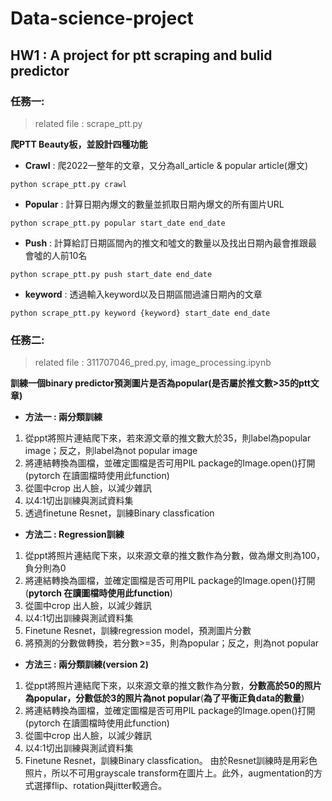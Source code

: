 # Data-science-project
## HW1 : A project for ptt scraping and bulid predictor
### 任務一:
> related file : scrape_ptt.py

**爬PTT Beauty板，並設計四種功能**
* **Crawl** : 爬2022一整年的文章，又分為all_article & popular article(爆文)
```python==
python scrape_ptt.py crawl
```
* **Popular** : 計算日期內爆文的數量並抓取日期內爆文的所有圖片URL
```python==
python scrape_ptt.py popular start_date end_date
```
* **Push** : 計算給訂日期區間內的推文和噓文的數量以及找出日期內最會推跟最會噓的人前10名
```python==
python scrape_ptt.py push start_date end_date
```
* **keyword** : 透過輸入keyword以及日期區間過濾日期內的文章
```python==
python scrape_ptt.py keyword {keyword} start_date end_date
```
### 任務二:
> related file : 311707046_pred.py, image_processing.ipynb

**訓練一個binary predictor預測圖片是否為popular(是否屬於推文數>35的ptt文章)**
* **方法一 : 兩分類訓練**
1. 從ppt將照片連結爬下來，若來源文章的推文數大於35，則label為popular image；反之，則label為not popular image
2. 將連結轉換為圖檔，並確定圖檔是否可用PIL package的Image.open()打開 (pytorch 在讀圖檔時使用此function)
3. 從圖中crop 出人臉，以減少雜訊
4. 以4:1切出訓練與測試資料集
5. 透過finetune Resnet，訓練Binary classfication

* **方法二 : Regression訓練** 
1. 從ppt將照片連結爬下來，以來源文章的推文數作為分數，做為爆文則為100，負分則為0
2. 將連結轉換為圖檔，並確定圖檔是否可用PIL package的Image.open()打開 (**pytorch 在讀圖檔時使用此function**)
3. 從圖中crop 出人臉，以減少雜訊
4. 以4:1切出訓練與測試資料集
5. Finetune Resnet，訓練regression model，預測圖片分數
6. 將預測的分數做轉換，若分數>=35，則為popular；反之，則為not popular

* **方法三 : 兩分類訓練(version 2)** 
1. 從ppt將照片連結爬下來，以來源文章的推文數作為分數，**分數高於50的照片為popular，分數低於3的照片為not popular**(**為了平衡正負data的數量**)
2. 將連結轉換為圖檔，並確定圖檔是否可用PIL package的Image.open()打開 (pytorch 在讀圖檔時使用此function)
3. 從圖中crop 出人臉，以減少雜訊
4. 以4:1切出訓練與測試資料集
5. Finetune Resnet，訓練Binary classfication。
由於Resnet訓練時是用彩色照片，所以不可用grayscale transform在圖片上。此外，augmentation的方式選擇flip、rotation與jitter較適合。

